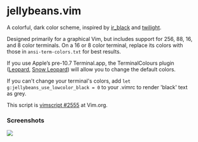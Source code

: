 jellybeans.vim
==============

A colorful, dark color scheme, inspired by [ir_black][] and [twilight][].

Designed primarily for a graphical Vim, but includes support for 256, 88, 16,
and 8 color terminals. On a 16 or 8 color terminal, replace its colors with
those in `ansi-term-colors.txt` for best results.

If you use Apple’s pre-10.7 Terminal.app, the TerminalColours plugin
([Leopard][tc-leopard], [Snow Leopard][tc-snowleopard]) will allow you
to change the default colors.

If you can't change your terminal's colors, add
`let g:jellybeans_use_lowcolor_black = 0` to your .vimrc to render
'black' text as grey.

This script is [vimscript #2555][vimscript] at Vim.org.

### Screenshots

![][preview-ss]


[ir_black]: http://blog.infinitered.com/entries/show/6
[twilight]: http://www.vim.org/scripts/script.php?script_id=1677
[vimscript]: http://www.vim.org/scripts/script.php?script_id=2555
[tc-leopard]: http://ciaranwal.sh/2007/11/01/customising-colours-in-leopard-terminal
[tc-snowleopard]: http://github.com/timmfin/terminalcolours
[preview-ss]: http://nanotech.nanotechcorp.net/downloads/jellybeans-preview.png
